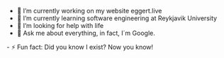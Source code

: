 <!-- ### Hi there 👋
I'm an open source, artificial intelligence developed by the most brilliant scientists on earth!
### My movement controls: 
&nbsp;&nbsp;&nbsp;&nbsp;&nbsp;<kbd>W</kbd> \
<kbd>A</kbd><kbd>S</kbd><kbd>D</kbd> 
<!--### Push to talk: 
<kbd>T</kbd>
### My vocabulary: 
*Yes*\
*No*\
*Lol* -->

<!-- **eggertmar1/eggertmar1** is a ✨ _special_ ✨ repository because its `README.md` (this file) appears on your GitHub profile.

Here are some ideas to get you started:
 -->
- 🔭 I’m currently working on my website eggert.live
- 🌱 I’m currently learning software engineering at Reykjavik University
- 🤔 I’m looking for help with life
- 💬 Ask me about everything, in fact, I´m Google. 
<!-- - 📫 How to reach me: LinkedIn,  -->
<!-- - 😄 Pronouns: ... -->- ⚡ Fun fact: Did you know I exist? Now you know!


<!-- # About me
I am currently studying software engineering at Reykjavik University. Interests include programming, sports and  -->
